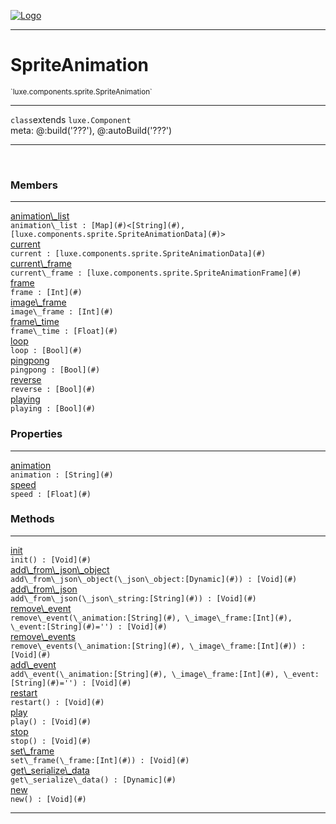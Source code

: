 
[![Logo](../../../../images/logo.png)](../../../../api/index.html)

---



<h1>SpriteAnimation</h1>
<small>`luxe.components.sprite.SpriteAnimation`</small>



---

`class`extends <code><span>luxe.Component</span></code>
<span class="meta">
<br/>meta: @:build(&#x27;???&#x27;), @:autoBuild(&#x27;???&#x27;)
</span>


---

&nbsp;
&nbsp;



<h3>Members</h3> <hr/><span class="member apipage">
                <a name="animation_list"><a class="lift" href="#animation_list">animation\_list</a></a><div class="clear"></div><code class="signature apipage">animation\_list : [Map](#)&lt;[String](#), [luxe.components.sprite.SpriteAnimationData](#)&gt;</code><br/></span>
            <span class="small_desc_flat"></span><span class="member apipage">
                <a name="current"><a class="lift" href="#current">current</a></a><div class="clear"></div><code class="signature apipage">current : [luxe.components.sprite.SpriteAnimationData](#)</code><br/></span>
            <span class="small_desc_flat"></span><span class="member apipage">
                <a name="current_frame"><a class="lift" href="#current_frame">current\_frame</a></a><div class="clear"></div><code class="signature apipage">current\_frame : [luxe.components.sprite.SpriteAnimationFrame](#)</code><br/></span>
            <span class="small_desc_flat"></span><span class="member apipage">
                <a name="frame"><a class="lift" href="#frame">frame</a></a><div class="clear"></div><code class="signature apipage">frame : [Int](#)</code><br/></span>
            <span class="small_desc_flat"></span><span class="member apipage">
                <a name="image_frame"><a class="lift" href="#image_frame">image\_frame</a></a><div class="clear"></div><code class="signature apipage">image\_frame : [Int](#)</code><br/></span>
            <span class="small_desc_flat"></span><span class="member apipage">
                <a name="frame_time"><a class="lift" href="#frame_time">frame\_time</a></a><div class="clear"></div><code class="signature apipage">frame\_time : [Float](#)</code><br/></span>
            <span class="small_desc_flat"></span><span class="member apipage">
                <a name="loop"><a class="lift" href="#loop">loop</a></a><div class="clear"></div><code class="signature apipage">loop : [Bool](#)</code><br/></span>
            <span class="small_desc_flat"></span><span class="member apipage">
                <a name="pingpong"><a class="lift" href="#pingpong">pingpong</a></a><div class="clear"></div><code class="signature apipage">pingpong : [Bool](#)</code><br/></span>
            <span class="small_desc_flat"></span><span class="member apipage">
                <a name="reverse"><a class="lift" href="#reverse">reverse</a></a><div class="clear"></div><code class="signature apipage">reverse : [Bool](#)</code><br/></span>
            <span class="small_desc_flat"></span><span class="member apipage">
                <a name="playing"><a class="lift" href="#playing">playing</a></a><div class="clear"></div><code class="signature apipage">playing : [Bool](#)</code><br/></span>
            <span class="small_desc_flat"></span>



<h3>Properties</h3> <hr/><span class="member apipage">
                <a name="animation"><a class="lift" href="#animation">animation</a></a> <div class="clear"></div><code class="signature apipage">animation : [String](#)</code><br/></span>
            <span class="small_desc_flat"></span><span class="member apipage">
                <a name="speed"><a class="lift" href="#speed">speed</a></a> <div class="clear"></div><code class="signature apipage">speed : [Float](#)</code><br/></span>
            <span class="small_desc_flat"></span>



<h3>Methods</h3> <hr/><span class="method apipage">
            <a name="init"><a class="lift" href="#init">init</a></a> <div class="clear"></div><code class="signature apipage">init() : [Void](#)</code><br/><span class="small_desc_flat"></span>
        </span>
    <span class="method apipage">
            <a name="add_from_json_object"><a class="lift" href="#add_from_json_object">add\_from\_json\_object</a></a> <div class="clear"></div><code class="signature apipage">add\_from\_json\_object(\_json\_object:[Dynamic](#)<span></span>) : [Void](#)</code><br/><span class="small_desc_flat"></span>
        </span>
    <span class="method apipage">
            <a name="add_from_json"><a class="lift" href="#add_from_json">add\_from\_json</a></a> <div class="clear"></div><code class="signature apipage">add\_from\_json(\_json\_string:[String](#)<span></span>) : [Void](#)</code><br/><span class="small_desc_flat"></span>
        </span>
    <span class="method apipage">
            <a name="remove_event"><a class="lift" href="#remove_event">remove\_event</a></a> <div class="clear"></div><code class="signature apipage">remove\_event(\_animation:[String](#)<span></span>, \_image\_frame:[Int](#)<span></span>, \_event:[String](#)<span>=&#x27;&#x27;</span>) : [Void](#)</code><br/><span class="small_desc_flat"></span>
        </span>
    <span class="method apipage">
            <a name="remove_events"><a class="lift" href="#remove_events">remove\_events</a></a> <div class="clear"></div><code class="signature apipage">remove\_events(\_animation:[String](#)<span></span>, \_image\_frame:[Int](#)<span></span>) : [Void](#)</code><br/><span class="small_desc_flat"></span>
        </span>
    <span class="method apipage">
            <a name="add_event"><a class="lift" href="#add_event">add\_event</a></a> <div class="clear"></div><code class="signature apipage">add\_event(\_animation:[String](#)<span></span>, \_image\_frame:[Int](#)<span></span>, \_event:[String](#)<span>=&#x27;&#x27;</span>) : [Void](#)</code><br/><span class="small_desc_flat"></span>
        </span>
    <span class="method apipage">
            <a name="restart"><a class="lift" href="#restart">restart</a></a> <div class="clear"></div><code class="signature apipage">restart() : [Void](#)</code><br/><span class="small_desc_flat"></span>
        </span>
    <span class="method apipage">
            <a name="play"><a class="lift" href="#play">play</a></a> <div class="clear"></div><code class="signature apipage">play() : [Void](#)</code><br/><span class="small_desc_flat"></span>
        </span>
    <span class="method apipage">
            <a name="stop"><a class="lift" href="#stop">stop</a></a> <div class="clear"></div><code class="signature apipage">stop() : [Void](#)</code><br/><span class="small_desc_flat"></span>
        </span>
    <span class="method apipage">
            <a name="set_frame"><a class="lift" href="#set_frame">set\_frame</a></a> <div class="clear"></div><code class="signature apipage">set\_frame(\_frame:[Int](#)<span></span>) : [Void](#)</code><br/><span class="small_desc_flat"></span>
        </span>
    <span class="method apipage">
            <a name="get_serialize_data"><a class="lift" href="#get_serialize_data">get\_serialize\_data</a></a> <div class="clear"></div><code class="signature apipage">get\_serialize\_data() : [Dynamic](#)</code><br/><span class="small_desc_flat"></span>
        </span>
    <span class="method apipage">
            <a name="new"><a class="lift" href="#new">new</a></a> <div class="clear"></div><code class="signature apipage">new() : [Void](#)</code><br/><span class="small_desc_flat"></span>
        </span>
    





---

&nbsp;
&nbsp;
&nbsp;
&nbsp;
